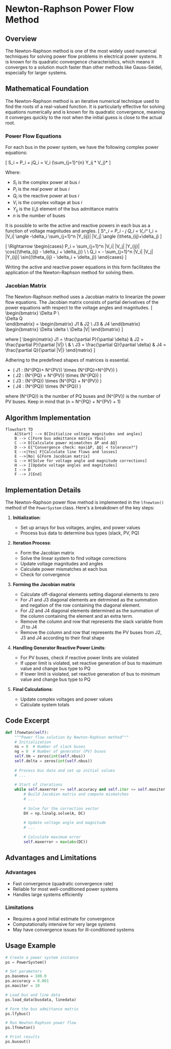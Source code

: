 # Newton-Raphson Power Flow Method

## Overview

The Newton-Raphson method is one of the most widely used numerical techniques for solving power flow problems in electrical power systems. It is known for its quadratic convergence characteristics, which means it converges to a solution much faster than other methods like Gauss-Seidel, especially for larger systems.

## Mathematical Foundation

The Newton-Raphson method is an iterative numerical technique used to find the roots of a real-valued function. It is particularly effective for solving equations numerically and is known for its quadratic convergence, meaning it converges quickly to the root when the initial guess is close to the actual root.

### Power Flow Equations

For each bus in the power system, we have the following complex power equations:

\[
S_i = P_i + jQ_i = V_i  (\sum_{j=1}^{n} Y_ij * V_j)*
\]

Where:
- $S_i$ is the complex power at bus $i$
- $P_i$ is the real power at bus $i$
- $Q_i$ is the reactive power at bus $i$
- $V_i$ is the complex voltage at bus $i$
- $Y_{ij}$ is the ($i$,$j$) element of the bus admittance matrix
- $n$ is the number of buses

It is possible to write the active and reactive powers in each bus as a function of voltage magnitudes and angles.
\[
S^*_i = P_i - j Q_i = V_i^* I_i = |V_i| \angle -\delta_i \sum_{j=1}^n |Y_{ij}| |V_j| \angle (\theta_{ij}+\delta_j)
\]

\[
\Rightarrow
\begin{cases}
   P_i = \sum_{j=1}^n |V_i| |V_j| |Y_{ij}| \cos{(\theta_{ij} - \delta_i + \delta_j)} \\
   \\
   Q_i = - \sum_{j=1}^n |V_i| |V_j| |Y_{ij}| \sin{(\theta_{ij} - \delta_i + \delta_j)}
\end{cases}
\]

Writing the active and reactive power equations in this form facilitates the application of the Newton-Raphson method for solving them.

### Jacobian Matrix

The Newton-Raphson method uses a Jacobian matrix to linearize the power flow equations. The Jacobian matrix consists of partial derivatives of the power equations with respect to the voltage angles and magnitudes.
\[
   \begin{bmatrix}
   \Delta P \\  
   \Delta Q  
   \end{bmatrix} =
   \begin{bmatrix} J1 & J2 \\ J3 & J4  \end{bmatrix}
   \begin{bmatrix}
   \Delta \delta \\
   \Delta |V| 
   \end{bmatrix}
\]

where
\[
\begin{matrix} 
J1 = \frac{\partial P}{\partial \delta} & J2 = \frac{\partial P}{\partial |V|} \\
 & \\
J3 = \frac{\partial Q}{\partial \delta} & J4 = \frac{\partial Q}{\partial |V|} 
\end{matrix}
\]

Adhering to the predefined shapes of matrices is essential.
- \( J1 : (N^{PQ}+ N^{PV}) \times (N^{PQ}+N^{PV}) \)
- \( J2 : (N^{PQ} + N^{PV}) \times (N^{PQ}) \)
- \( J3 : (N^{PQ}) \times (N^{PQ} + N^{PV}) \)
- \( J4 : (N^{PQ}) \times (N^{PQ}) \)

where \(N^{PQ}\) is the number of PQ buses and \(N^{PV}\) is the number of PV buses. Keep in mind that \(n = N^{PQ} + N^{PV} + 1\)

## Algorithm Implementation

```mermaid
flowchart TD
    A[Start] --> B[Initialize voltage magnitudes and angles]
    B --> C[Form bus admittance matrix Ybus]
    C --> D[Calculate power mismatches ΔP and ΔQ]
    D --> E{"Convergence check: max|ΔP, ΔQ| < tolerance?"}
    E -->|Yes| F[Calculate line flows and losses]
    E -->|No| G[Form Jacobian matrix]
    G --> H[Solve for voltage angle and magnitude corrections]
    H --> I[Update voltage angles and magnitudes]
    I --> D
    F --> J[End]
```

## Implementation Details

The Newton-Raphson power flow method is implemented in the `lfnewton()` method of the `PowerSystem` class. Here's a breakdown of the key steps:

1. **Initialization**:
   - Set up arrays for bus voltages, angles, and power values
   - Process bus data to determine bus types (slack, PV, PQ)

2. **Iteration Process**:
   - Form the Jacobian matrix
   - Solve the linear system to find voltage corrections
   - Update voltage magnitudes and angles
   - Calculate power mismatches at each bus
   - Check for convergence

3. **Forming the Jacobian matrix**
   - Calculate off-diagonal elements setting diagonal elements to zero
   - For J1 and J3 diagonal elements are detrmined as the summation and negation of the row containing the diagonal element.
   - For J2 and J4 diagonal elements determined as the summation of the column containing the element and an extra term.
   - Remove the column and row that represents the slack variable from J1 to J4
   - Remove the column and row that represents the PV buses from J2, J3 and J4 according to their final shape

4. **Handling Generator Reactive Power Limits**:
   - For PV buses, check if reactive power limits are violated
   - If upper limit is violated, set reactive generation of bus to maximum value and change bus type to PQ
   - If lower limit is violated, set reactive generation of bus to minimum value and change bus type to PQ 

5. **Final Calculations**:
   - Update complex voltages and power values
   - Calculate system totals

## Code Excerpt

```python
def lfnewton(self):
    """Power flow solution by Newton-Raphson method"""
    # Initialization
    ns = 0  # Number of slack buses
    ng = 0  # Number of generator (PV) buses
    self.Vm = zeros(int(self.nbus))
    self.delta = zeros(int(self.nbus))
    
    # Process bus data and set up initial values
    # ...
    
    # Start of iterations
    while self.maxerror >= self.accuracy and self.iter <= self.maxiter:
        # Build Jacobian matrix and compute mismatches
        # ...
        
        # Solve for the correction vector
        DX = np.linalg.solve(A, DC)
        
        # Update voltage angle and magnitude
        # ...
        
        # Calculate maximum error
        self.maxerror = max(abs(DC))
```

## Advantages and Limitations

### Advantages
- Fast convergence (quadratic convergence rate)
- Reliable for most well-conditioned power systems
- Handles large systems efficiently

### Limitations
- Requires a good initial estimate for convergence
- Computationally intensive for very large systems
- May have convergence issues for ill-conditioned systems

## Usage Example

```python
# Create a power system instance
ps = PowerSystem()

# Set parameters
ps.basemva = 100.0
ps.accuracy = 0.001
ps.maxiter = 10

# Load bus and line data
ps.load_data(busdata, linedata)

# Form the bus admittance matrix
ps.lfybus()

# Run Newton-Raphson power flow
ps.lfnewton()

# Print results
ps.busout()
```